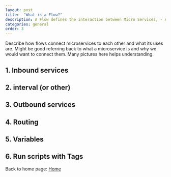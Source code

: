 ```yaml
---
layout: post
title:  "What is a Flow?"
description: A Flow defines the interaction between Micro Services, - A workflow that controls how messages gets sent from one service to another.
categories: general
order: 3
---
```


Describe how flows connect microservices to each other and what its uses are. Might be good referring back to what a microservice is and why we would want to connect them.
Many pictures here helps understanding.

## 1. Inbound services

## 2. interval (or other)

## 3. Outbound services

## 4. Routing

## 5. Variables

## 6. Run scripts with Tags

Back to home page: [Home](/microServiceBus.docs/)
